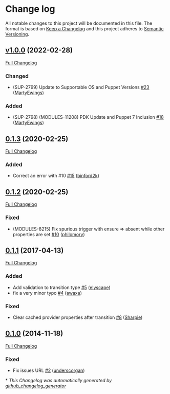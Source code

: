 # Change log

All notable changes to this project will be documented in this file. The format is based on [Keep a Changelog](http://keepachangelog.com/en/1.0.0/) and this project adheres to [Semantic Versioning](http://semver.org).

## [v1.0.0](https://github.com/puppetlabs/puppetlabs-transition/tree/v1.0.0) (2022-02-28)

[Full Changelog](https://github.com/puppetlabs/puppetlabs-transition/compare/0.1.3...v1.0.0)

### Changed

- \(SUP-2799\) Update to Supportable OS and Puppet Versions [\#23](https://github.com/puppetlabs/puppetlabs-transition/pull/23) ([MartyEwings](https://github.com/MartyEwings))

### Added

- \(SUP-2798\) \(MODULES-11208\) PDK Update and Puppet 7 Inclusion [\#18](https://github.com/puppetlabs/puppetlabs-transition/pull/18) ([MartyEwings](https://github.com/MartyEwings))

## [0.1.3](https://github.com/puppetlabs/puppetlabs-transition/tree/0.1.3) (2020-02-25)

[Full Changelog](https://github.com/puppetlabs/puppetlabs-transition/compare/0.1.2...0.1.3)

### Added

- Correct an error with \#10 [\#15](https://github.com/puppetlabs/puppetlabs-transition/pull/15) ([binford2k](https://github.com/binford2k))

## [0.1.2](https://github.com/puppetlabs/puppetlabs-transition/tree/0.1.2) (2020-02-25)

[Full Changelog](https://github.com/puppetlabs/puppetlabs-transition/compare/0.1.1...0.1.2)

### Fixed

- \(MODULES-8215\) Fix spurious trigger with ensure =\> absent while other properties are set [\#10](https://github.com/puppetlabs/puppetlabs-transition/pull/10) ([philomory](https://github.com/philomory))

## [0.1.1](https://github.com/puppetlabs/puppetlabs-transition/tree/0.1.1) (2017-04-13)

[Full Changelog](https://github.com/puppetlabs/puppetlabs-transition/compare/0.1.0...0.1.1)

### Added

- Add validation to transition type [\#5](https://github.com/puppetlabs/puppetlabs-transition/pull/5) ([elyscape](https://github.com/elyscape))
- fix a very minor typo [\#4](https://github.com/puppetlabs/puppetlabs-transition/pull/4) ([awaxa](https://github.com/awaxa))

### Fixed

- Clear cached provider properties after transition [\#8](https://github.com/puppetlabs/puppetlabs-transition/pull/8) ([Sharpie](https://github.com/Sharpie))

## [0.1.0](https://github.com/puppetlabs/puppetlabs-transition/tree/0.1.0) (2014-11-18)

[Full Changelog](https://github.com/puppetlabs/puppetlabs-transition/compare/1d08a765232c701d0bc5ec124f12998300af30dc...0.1.0)

### Fixed

- Fix issues URL [\#2](https://github.com/puppetlabs/puppetlabs-transition/pull/2) ([underscorgan](https://github.com/underscorgan))



\* *This Changelog was automatically generated by [github_changelog_generator](https://github.com/github-changelog-generator/github-changelog-generator)*
